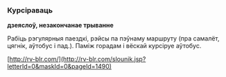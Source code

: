 ### Курсіраваць
**дзеяслоў, незакончанае трыванне**

Рабіць рэгулярныя паездкі, рэйсы па пэўнаму маршруту (пра самалёт, цягнік, аўтобус і пад.). Паміж горадам і вёскай курсіруе аўтобус.

<a rel="author">[http://rv-blr.com/](http://rv-blr.com/slounik.jsp?letterId=0&maskId=0&pageId=1490)</a>
